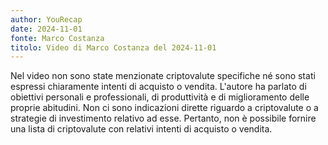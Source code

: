 ```yaml
---
author: YouRecap
date: 2024-11-01
fonte: Marco Costanza
titolo: Video di Marco Costanza del 2024-11-01
---
```

Nel video non sono state menzionate criptovalute specifiche né sono stati espressi chiaramente intenti di acquisto o vendita. L'autore ha parlato di obiettivi personali e professionali, di produttività e di miglioramento delle proprie abitudini. Non ci sono indicazioni dirette riguardo a criptovalute o a strategie di investimento relativo ad esse. Pertanto, non è possibile fornire una lista di criptovalute con relativi intenti di acquisto o vendita.
